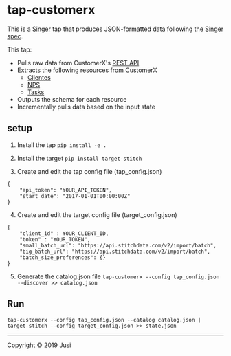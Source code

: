 # tap-customerx

This is a [Singer](https://singer.io) tap that produces JSON-formatted data following the [Singer spec](https://github.com/singer-io/getting-started/blob/master/SPEC.md).

This tap:
- Pulls raw data from CustomerX's [REST API](https://doc.api.customerx.com.br/?version=latest)
- Extracts the following resources from CustomerX
  - [Clientes](https://doc.api.customerx.com.br/?version=latest#a0803301-389b-45d5-a77b-43d413e7534b)
  - [NPS](https://doc.api.customerx.com.br/?version=latest#4655df85-aae7-47c8-a7d4-4def0494c956)
  - [Tasks](https://doc.api.customerx.com.br/?version=latest#a5412030-4ace-4ded-8e90-95ccc4f1725b)
- Outputs the schema for each resource
- Incrementally pulls data based on the input state

## setup

1. Install the tap
`pip install -e .`

2. Install the target
`pip install target-stitch`

3. Create and edit the tap config file (tap_config.json)
```
{
    "api_token": "YOUR_API_TOKEN",
    "start_date": "2017-01-01T00:00:00Z"
}
```

4. Create and edit the target config file (target_config.json)
```
{
    "client_id" : YOUR_CLIENT_ID,
    "token" : "YOUR_TOKEN",
    "small_batch_url": "https://api.stitchdata.com/v2/import/batch",
    "big_batch_url": "https://api.stitchdata.com/v2/import/batch",
    "batch_size_preferences": {}
}
```

5. Generate the catalog.json file
`tap-customerx --config tap_config.json --discover >> catalog.json`


## Run
`tap-customerx --config tap_config.json --catalog catalog.json | target-stitch --config target_config.json >> state.json`



---

Copyright &copy; 2019 Jusi

